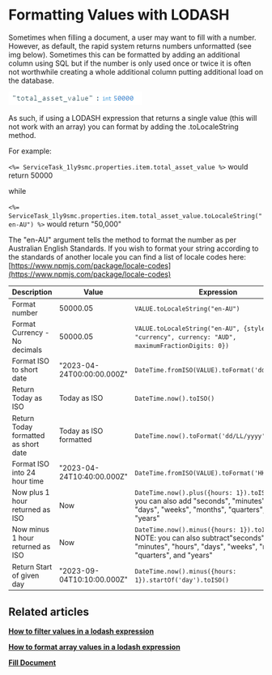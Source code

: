 # Formatting Values with LODASH

Sometimes when filling a document, a user may want to fill with a number. However, as default, the rapid system returns numbers unformatted (see img below). Sometimes this can be formatted by adding an additional column using SQL but if the number is only used once or twice it is often not worthwhile creating a whole additional column putting additional load on the database.

![image-1674000852384.png](./downloaded_image_1705285495298.png)

As such, if using a LODASH expression that returns a single value (this will not work with an array) you can format by adding the .toLocaleString method.

For example:

`<%= ServiceTask_1ly9smc.properties.item.total_asset_value %>` would return 50000

while

`<%= ServiceTask_1ly9smc.properties.item.total_asset_value.toLocaleString("en-AU") %>` would return "50,000"

The "en-AU" argument tells the method to format the number as per Australian English Standards. If you wish to format your string according to the standards of another locale you can find a list of locale codes here: [https://www.npmjs.com/package/locale-codes](https://www.npmjs.com/package/locale-codes)

| Description | Value | Expression | Result |
| --- | --- | --- | --- |
| Format number | 50000.05 | `VALUE.toLocaleString("en-AU")` | `"50,000.05"` |
| Format Currency - No decimals | 50000.05 | `VALUE.toLocaleString("en-AU", {style: "currency", currency: "AUD", maximumFractionDigits: 0})` | "$50,000" |
| Format ISO to short date | "2023-04-24T00:00:00.000Z" | `DateTime.fromISO(VALUE).toFormat('dd/LL/yyyy')` | 	"24/04/2023" |
| Return Today as ISO | Today as ISO | `DateTime.now().toISO()` | 	"2023-09-04T00:00:00.000Z" | 
| Return Today formatted as short date | Today as ISO formatted | `DateTime.now().toFormat('dd/LL/yyyy')` | 	"04/09/2023" | 
| Format ISO into 24 hour time | "2023-04-24T10:40:00.000Z" | `DateTime.fromISO(VALUE).toFormat('HH:mm')` | "10:40" |
| Now plus 1 hour returned as ISO | Now | `DateTime.now().plus({hours: 1}).toISO()` NOTE: you can also add "seconds", "minutes", "hours", "days", "weeks", "months", "quarters", and "years" | NA |
| Now minus 1 hour returned as ISO | Now | `DateTime.now().minus({hours: 1}).toISO()` NOTE: you can also subtract"seconds", "minutes", "hours", "days", "weeks", "months", "quarters", and "years" | NA |
| Return Start of given day | "2023-09-04T10:10:00.000Z" | `DateTime.now().minus({hours: 1}).startOf('day').toISO()` | "2023-09-04T00:00:00.000Z" |


## Related articles

[**How to filter values in a lodash expression**](../how-to-format-array-values-in-a-lodash-expression/how-to-format-array-values-in-a-lodash-expression.md)

[**How to format array values in a lodash expression**](../how-to-filter-values-in-a-lodash-expression/how-to-filter-values-in-a-lodash-expression.md)

[**Fill Document**](../fill-document/fill-document.md)